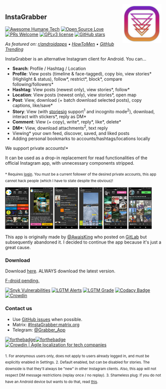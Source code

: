 <img src="./app/play_icon.png" alt="InstaGrabber" align="right" width="25%"/>

## InstaGrabber

[![Awesome Humane Tech](https://raw.githubusercontent.com/humanetech-community/awesome-humane-tech/main/humane-tech-badge.svg?sanitize=true)](https://github.com/humanetech-community/awesome-humane-tech)
[![Open Source Love](https://badges.frapsoft.com/os/v3/open-source.svg?v=103)](https://github.com/ellerbrock/open-source-badges/)
[![PRs Welcome](https://img.shields.io/badge/PRs-welcome-brightgreen.svg)](http://makeapullrequest.com)
[![GPLv3 license](https://img.shields.io/badge/License-GPLv3-blue.svg)](./LICENSE)
[![GitHub stars](https://img.shields.io/github/stars/austinhuang0131/instagrabber.svg?style=social&label=Star)](https://GitHub.com/austinhuang0131/instagrabber/stargazers/)

*As featured on: [r/androidapps](https://www.reddit.com/r/androidapps/comments/i30tpp/instagrabber_an_open_source_instagram_client/) • [HowToMen](https://nitter.net/howtomen/status/1290443637625704450) • [GitHub Trending](https://github.com/ifyour/github-trending-archive/blob/master/archives/2020-08-05.md)*

InstaGrabber is an alternative Instagram client for Android. You can...

* **Search**: Profile / Hashtag / Location
* **Profile**: View posts (timeline & face-tagged), copy bio, view stories\* (Highlight & status), follow\*, restrict\*, block\*, compare following/followers\*
* **Hashtag**: View posts (newest only), view stories\*, follow\*
* **Location**: View posts (newest only), view stories\*, open map
* **Post**: View, download (+ batch download selected posts), copy captions, like/save\*
* **Story**: View (with [storiesig](https://storiesig.com) support<sup>1</sup> and incognito mode<sup>2</sup>), download, interact with stickers\*, reply as DM\*
* **Comment**: View (+ copy), write\*, reply\*, like\*, delete\*
* **DM\***: View, download attachments<sup>2</sup>, text reply
* Viewing\* your own feed, discover, saved, and liked posts
* Adding personal bookmarks to accounts/hashtags/locations locally

We support private accounts!\*

It can be used as a drop-in replacement for read functionalities of the official Instagram app, with unnecessary components stripped.

<sub>* Requires [login](#how-to-log-in). You must be a current follower of the desired private accounts, this app cannot hack people (which I have to state despite the obvious)!</sub>

<a href="https://github.com/austinhuang0131/instagrabber/blob/master/fastlane/metadata/android/images/phoneScreenshots/1.jpg"><img src="./fastlane/metadata/android/images/phoneScreenshots/1.jpg" alt="Profile" width="15%"/></a>
<a href="https://github.com/austinhuang0131/instagrabber/blob/master/fastlane/metadata/android/images/phoneScreenshots/2.jpg"><img src="./fastlane/metadata/android/images/phoneScreenshots/2.jpg" alt="Post" width="15%"/></a>
<a href="https://github.com/austinhuang0131/instagrabber/blob/master/fastlane/metadata/android/images/phoneScreenshots/3.jpg"><img src="./fastlane/metadata/android/images/phoneScreenshots/3.jpg" alt="Comments" width="15%"/></a>
<a href="https://github.com/austinhuang0131/instagrabber/blob/master/fastlane/metadata/android/images/phoneScreenshots/4.jpg"><img src="./fastlane/metadata/android/images/phoneScreenshots/4.jpg" alt="Story (Highlight shown)" width="15%"/></a>
<a href="https://github.com/austinhuang0131/instagrabber/blob/master/fastlane/metadata/android/images/phoneScreenshots/5.jpg"><img src="./fastlane/metadata/android/images/phoneScreenshots/5.jpg" alt="Hashtag" width="15%"/></a>
<a href="https://github.com/austinhuang0131/instagrabber/blob/master/fastlane/metadata/android/images/phoneScreenshots/6.jpg"><img src="./fastlane/metadata/android/images/phoneScreenshots/6.jpg" alt="Location" width="15%"/></a>

This app is originally made by [@AwaisKing](https://github.com/AwaisKing) who posted on [GitLab](https://gitlab.com/AwaisKing/instagrabber) but subsequently abandoned it. I decided to continue the app because it's just a great cause.

### Download

Download [here](https://github.com/austinhuang0131/instagrabber/releases). ALWAYS download the latest version.

[F-droid pending.](https://gitlab.com/fdroid/rfp/-/issues/1432)

[![Snyk Vulnerabilities](https://img.shields.io/snyk/vulnerabilities/github/austinhuang0131/instagrabber)](https://snyk.io/test/github/austinhuang0131/instagrabber)
[![LGTM Alerts](https://img.shields.io/lgtm/alerts/github/austinhuang0131/instagrabber)](https://lgtm.com/projects/g/austinhuang0131/instagrabber)
[![LGTM Grade](https://img.shields.io/lgtm/grade/java/github/austinhuang0131/instagrabber)](https://lgtm.com/projects/g/austinhuang0131/instagrabber)
[![Codacy Badge](https://api.codacy.com/project/badge/Grade/f87cac1fbf674888b00bd91bc5eccce0)](https://app.codacy.com/manual/austinhuang0131/instagrabber)
[![Crowdin](https://badges.crowdin.net/instagrabber/localized.svg)](https://crowdin.com/project/instagrabber)

### Contact us

* Use [GitHub issues](https://github.com/austinhuang0131/instagrabber/issues) when possible.
* Matrix: [#InstaGrabber:matrix.org](https://matrix.to/#/#instagrabber:matrix.org)
* Telegram: [@Grabber_App](https://t.me/grabber_app)

[![forthebadge](https://forthebadge.com/images/badges/made-with-java.svg)](https://forthebadge.com)[![forthebadge](https://forthebadge.com/images/badges/built-for-android.svg)](https://forthebadge.com)
[![Crowdin | Agile localization for tech companies](https://badges.crowdin.net/badge/dark/crowdin-on-light.png)](https://crowdin.com/?utm_source=badge&utm_medium=referral&utm_campaign=badge-add-on)

<sub>1. For anonymous users only, does not apply to users already logged in, and must be explicitly enabled in Settings. 2. Default enabled, but can be disabled for stories. The downside is that they'll always be "new" in other Instagram clients. Also, this app will not respect DM message restrictions (replay once / no replay). 3. Shameless plug: If you do not have an Android device but wants to do that, read [this](https://austinhuang.me/instagram-compare).</sub>

